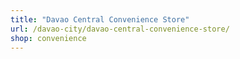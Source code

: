 ```yaml
---
title: "Davao Central Convenience Store"
url: /davao-city/davao-central-convenience-store/
shop: convenience
---
```

